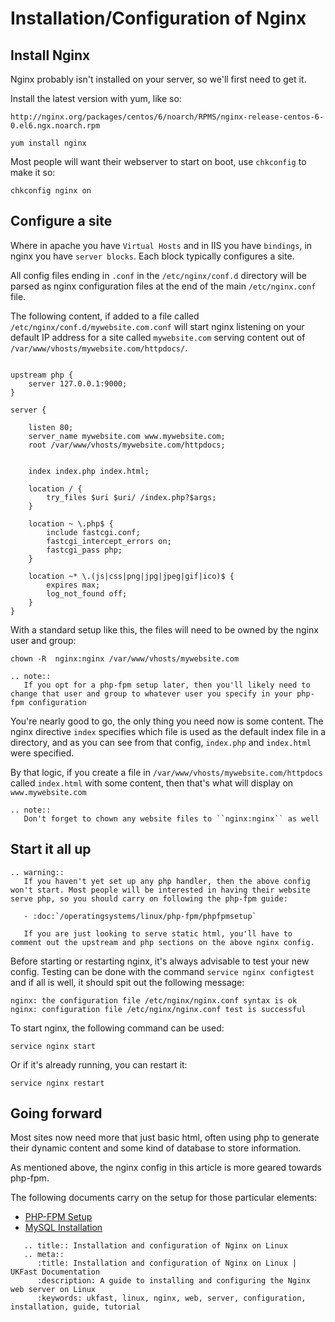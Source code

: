 # Installation/Configuration of Nginx

## Install Nginx

Nginx probably isn't installed on your server, so we'll first need to get it.

Install the latest version with yum, like so:

```console
http://nginx.org/packages/centos/6/noarch/RPMS/nginx-release-centos-6-0.el6.ngx.noarch.rpm
```

```console
yum install nginx
```

Most people will want their webserver to start on boot, use `chkconfig` to make it so:

```console
chkconfig nginx on
```

## Configure a site

Where in apache you have `Virtual Hosts` and in IIS you have `bindings`, in nginx you have `server blocks`. Each block typically configures a site.

All config files ending in `.conf` in the `/etc/nginx/conf.d` directory will be parsed as nginx configuration files at the end of the main `/etc/nginx.conf` file.

The following content, if added to a file called `/etc/nginx/conf.d/mywebsite.com.conf` will start nginx listening on your default IP address for a site called `mywebsite.com` serving content out of `/var/www/vhosts/mywebsite.com/httpdocs/`.

```nginx

upstream php {
    server 127.0.0.1:9000;
}

server {

    listen 80;
    server_name mywebsite.com www.mywebsite.com;
    root /var/www/vhosts/mywebsite.com/httpdocs;


    index index.php index.html;

    location / {
        try_files $uri $uri/ /index.php?$args;
    }

    location ~ \.php$ {
        include fastcgi.conf;
        fastcgi_intercept_errors on;
        fastcgi_pass php;
    }

    location ~* \.(js|css|png|jpg|jpeg|gif|ico)$ {
        expires max;
        log_not_found off;
    }
}
```

With a standard setup like this, the files will need to be owned by the nginx user and group:

```console
chown -R  nginx:nginx /var/www/vhosts/mywebsite.com
```

```eval_rst
.. note::
   If you opt for a php-fpm setup later, then you'll likely need to change that user and group to whatever user you specify in your php-fpm configuration
```

You're nearly good to go, the only thing you need now is some content. The nginx directive `index` specifies which file is used as the default index file in a directory, and as you can see from that config, `index.php` and `index.html` were specified.

By that logic, if you create a file in `/var/www/vhosts/mywebsite.com/httpdocs` called `index.html` with some content, then that's what will display on `www.mywebsite.com`

```eval_rst
.. note::
   Don't forget to chown any website files to ``nginx:nginx`` as well
```

## Start it all up

```eval_rst
.. warning::
   If you haven't yet set up any php handler, then the above config won't start. Most people will be interested in having their website serve php, so you should carry on following the php-fpm guide:

   - :doc:`/operatingsystems/linux/php-fpm/phpfpmsetup`

   If you are just looking to serve static html, you'll have to comment out the upstream and php sections on the above nginx config.
```

Before starting or restarting nginx, it's always advisable to test your new config. Testing can be done with the command `service nginx configtest` and if all is well, it should spit out the following message:

```console
nginx: the configuration file /etc/nginx/nginx.conf syntax is ok
nginx: configuration file /etc/nginx/nginx.conf test is successful
```

To start nginx, the following command can be used:

```console
service nginx start
```

Or if it's already running, you can restart it:

```console
service nginx restart
```

## Going forward

Most sites now need more that just basic html, often using php to generate their dynamic content and some kind of database to store information.

As mentioned above, the nginx config in this article is more geared towards php-fpm.

The following documents carry on the setup for those particular elements:

- [PHP-FPM Setup](/operatingsystems/linux/php-fpm/phpfpmsetup)
- [MySQL Installation](/operatingsystems/linux/mysql/installation)

```eval_rst
   .. title:: Installation and configuration of Nginx on Linux
   .. meta::
      :title: Installation and configuration of Nginx on Linux | UKFast Documentation
      :description: A guide to installing and configuring the Nginx web server on Linux
      :keywords: ukfast, linux, nginx, web, server, configuration, installation, guide, tutorial
```
